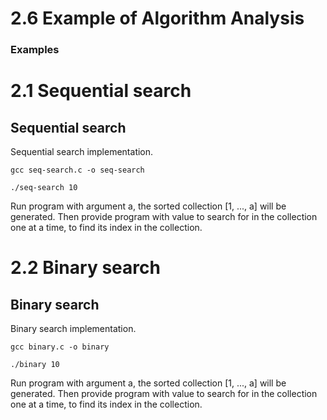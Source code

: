 # 2.6 Example of Algorithm Analysis

### Examples

# 2.1 Sequential search

## Sequential search
  
  Sequential search implementation.

  ```
  gcc seq-search.c -o seq-search

  ./seq-search 10
  ```

  Run program with argument a, the sorted collection [1, ..., a] will be generated. Then provide program with value to search for in the collection one at a time, to find its index in the collection.

# 2.2 Binary search

## Binary search
  
  Binary search implementation.

  ```
  gcc binary.c -o binary

  ./binary 10
  ```

  Run program with argument a, the sorted collection [1, ..., a] will be generated. Then provide program with value to search for in the collection one at a time, to find its index in the collection.